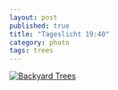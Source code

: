 ```yaml
---
layout: post
published: true
title: "Tageslicht 19:40"
category: photo
tags: trees
---
```


[![Backyard Trees](http://31.media.tumblr.com/89dd89bb239348472324b788eab893f2/tumblr_nabojt6XVs1rive1ro1_500.jpg)](http://dr3wh0.tumblr.com/post/94772417334/tageslicht-19-40 "View on Tumblr")